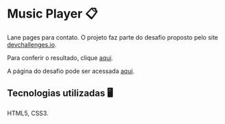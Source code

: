 # Music Player 📋

Lane pages para contato. O projeto faz parte do desafio proposto pelo site [devchallenges.io](https://devchallenges.io).

Para conferir o resultado, clique [aqui](https://music-player-nine-gilt.vercel.app/).

A página do desafio pode ser acessada [aqui](https://devchallenges.io/challenge/music-player).

## Tecnologias utilizadas 🖥️

HTML5, CSS3.